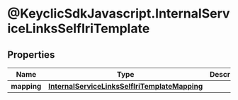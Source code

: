# @KeyclicSdkJavascript.InternalServiceLinksSelfIriTemplate

## Properties
Name | Type | Description | Notes
------------ | ------------- | ------------- | -------------
**mapping** | [**InternalServiceLinksSelfIriTemplateMapping**](InternalServiceLinksSelfIriTemplateMapping.md) |  | [optional] 


